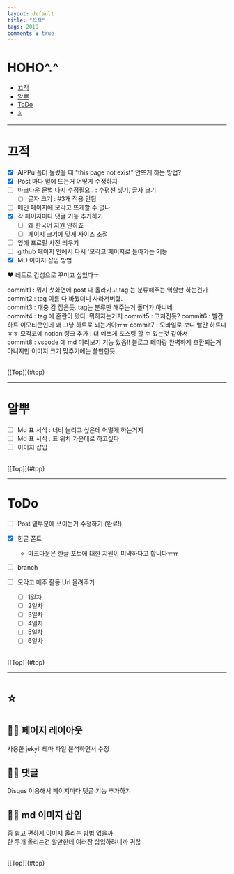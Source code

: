 ```yaml
---
layout: default
title: "끄적"
tags: 2019
comments : true
---
```


# <a name="top"></a>HOHO^.^
* [끄적](#끄적)
* [알뿌](#알뿌)
* [ToDo](#ToDo)
* [⭐](#⭐)


***

# <a name="끄적"></a>끄적

- [x] AlPPu 폴더 눌렀을 때 "this page not exist" 안뜨게 하는 방법?
- [x] Post 마다 밑에 뜨는거 어떻게 수정하지
- [ ] 마크다운 문법 다시 수정필요.. : 수평선 넣기, 글자 크기
    - [ ] 글자 크기 : #3개 적용 안됨
- [ ] 메인 페이지에 모각코 뜨게할 수 없나
- [x] 각 페이지마다 댓글 기능 추가하기
    - [ ] 왜 한국어 지원 안하죠
    - [ ] 페이지 크기에 맞게 사이즈 조절
- [ ] 옆에 프로필 사진 띄우기
- [ ] github 페이지 안에서 다시 '모각코'페이지로 돌아가는 기능
- [x] MD 이미지 삽입 방법
  
❤ 레트로 감성으로 꾸미고 싶었다ㅠ  

commit1 : 뭐지 첫화면에 post 다 올라가고 tag 는 분류해주는 역할만 하는건가  
commit2 : tag 이름 다 바꿨더니 사라져버렸.  
commit3 : 대충 감 잡은듯. tag는 분류만 해주는거 폴더가 아니네  
commit4 : tag 에 혼란이 왔다. 뭐하자는거지
commit5 : 고쳐진듯?
commit6 : 빨간 하트 이모티콘인데 왜 그냥 하트로 되는거야ㅠㅠ
commit7 : 모바일로 보니 빨간 하트다ㅎㅎ 모각코에 notion 링크 추가 : 더 예쁘게 포스팅 할 수 있는것 같아서  
commit8 : vscode 에 md 미리보기 기능 있음!! 블로그 테마랑 완벽하게 호환되는거 아니지만 이미지 크기 맞추기에는 쓸만한듯

<br>
[[Top]](#top)

***

# <a name="알뿌"></a>알뿌

- [ ] Md 표 서식 : 너비 늘리고 싶은데 어떻게 하는거지
- [ ] Md 표 서식 : 표 위치 가운데로 하고싶다
- [ ] 이미지 삽입

<br>
[[Top]](#top)

***

# <a name="ToDo"></a>ToDo
- [ ] Post 밑부분에 쓰이는거 수정하기 (완료!)
- [x] 한글 폰트
    - 마크다운은 한글 포트에 대한 지원이 미약하다고 합니다ㅠㅠ
- [ ] branch

- [ ] 모각코 매주 활동 Url 올려주기
    - [ ] 1일차
    - [ ] 2일차
    - [ ] 3일차
    - [ ] 4일차
    - [ ] 5일차
    - [ ] 6일차

<br>
[[Top]](#top)

***

# <a name="⭐"></a>⭐

## 🤦‍♀️ 페이지 레이아웃
사용한 jekyll 테마 파일 분석하면서 수정
<br>

## 🤦‍♀️ 댓글
Disqus 이용해서 페이지마다 댓글 기능 추가하기

## 🤦‍♀️ md 이미지 삽입
좀 쉽고 편하게 이미지 올리는 방법 없을까  
한 두개 올리는건 할만한데 여러장 삽입하려니까 귀찮

<br>
[[Top]](#top)
